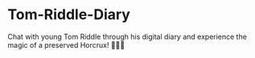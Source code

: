 # Tom-Riddle-Diary
Chat with young Tom Riddle through his digital diary and experience the magic of a preserved Horcrux! 🧙‍♂️📖
